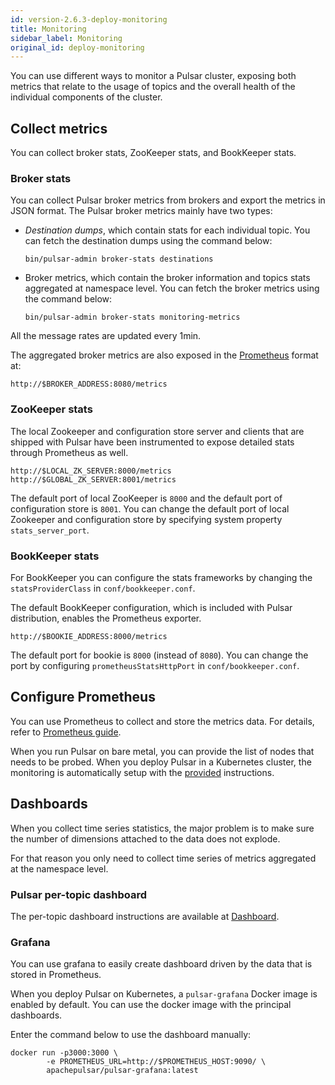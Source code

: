 ```yaml
---
id: version-2.6.3-deploy-monitoring
title: Monitoring
sidebar_label: Monitoring
original_id: deploy-monitoring
---
```


You can use different ways to monitor a Pulsar cluster, exposing both metrics that relate to the usage of topics and the overall health of the individual components of the cluster.

## Collect metrics

You can collect broker stats, ZooKeeper stats, and BookKeeper stats. 

### Broker stats

You can collect Pulsar broker metrics from brokers and export the metrics in JSON format. The Pulsar broker metrics mainly have two types:

* *Destination dumps*, which contain stats for each individual topic. You can fetch the destination dumps using the command below:

  ```shell
  bin/pulsar-admin broker-stats destinations
  ```

* Broker metrics, which contain the broker information and topics stats aggregated at namespace level. You can fetch the broker metrics using the command below:

  ```shell
  bin/pulsar-admin broker-stats monitoring-metrics
  ```

All the message rates are updated every 1min.

The aggregated broker metrics are also exposed in the [Prometheus](https://prometheus.io) format at:

```shell
http://$BROKER_ADDRESS:8080/metrics
```

### ZooKeeper stats

The local Zookeeper and configuration store server and clients that are shipped with Pulsar have been instrumented to expose detailed stats through Prometheus as well.

```shell
http://$LOCAL_ZK_SERVER:8000/metrics
http://$GLOBAL_ZK_SERVER:8001/metrics
```

The default port of local ZooKeeper is `8000` and the default port of configuration store is `8001`. You can change the default port of local Zookeeper and configuration store by specifying system property `stats_server_port`.

### BookKeeper stats

For BookKeeper you can configure the stats frameworks by changing the `statsProviderClass` in
`conf/bookkeeper.conf`.

The default BookKeeper configuration, which is included with Pulsar distribution, enables the Prometheus exporter.

```shell
http://$BOOKIE_ADDRESS:8000/metrics
```

The default port for bookie is `8000` (instead of `8080`). You can change the port by configuring `prometheusStatsHttpPort` in `conf/bookkeeper.conf`.

## Configure Prometheus

You can use Prometheus to collect and store the metrics data. For details, refer to [Prometheus guide](https://prometheus.io/docs/introduction/getting_started/).

When you run Pulsar on bare metal, you can provide the list of nodes that needs to be probed. When you deploy Pulsar in a Kubernetes cluster, the monitoring is automatically setup with the [provided](deploy-kubernetes.md) instructions.

## Dashboards

When you collect time series statistics, the major problem is to make sure the number of dimensions attached to the data does not explode.

For that reason you only need to collect time series of metrics aggregated at the namespace level.

### Pulsar per-topic dashboard

The per-topic dashboard instructions are available at [Dashboard](administration-dashboard.md).

### Grafana

You can use grafana to easily create dashboard driven by the data that is stored in Prometheus.

When you deploy Pulsar on Kubernetes, a `pulsar-grafana` Docker image is enabled by default. You can use the docker image with the principal dashboards.

Enter the command below to use the dashboard manually:

```shell
docker run -p3000:3000 \
        -e PROMETHEUS_URL=http://$PROMETHEUS_HOST:9090/ \
        apachepulsar/pulsar-grafana:latest
```
